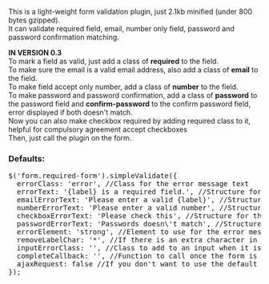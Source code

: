 This is a light-weight form validation plugin, just 2.1kb minified (under 800 bytes gzipped).     
It can validate required field, email, number only field, password and password confirmation matching.  


**IN VERSION 0.3**   
To mark a field as valid, just add a class of **required** to the field.    
To make sure the email is a valid email address, also add a class of **email** to the field.   
To make field accept only number, add a class of **number** to the field.  
To make password and password confirmation, add a class of **password** to the password field and **confirm-password** to the confirm password field, error displayed if both doesn't match.     
Now you can also make checkbox required by adding required class to it, helpful for compulsory agreement accept checkboxes   
Then, just call the plugin on the form.

### Defaults:
<pre>$('form.required-form').simpleValidate({  
  errorClass: 'error', //Class for the error message text  
  errorText: '{label} is a required field.', //Structure for the error message text, {label} will be replaced with the associated label text  
  emailErrorText: 'Please enter a valid {label}', //Structure for the email error message text, {label} will be replaced with the associated label text  
  numberErrorText: 'Please enter a valid number', //Structure for the number only error message text   
  checkboxErrorText: 'Please check this', //Structure for the checkbox required error message text    
  passwordErrorText: 'Passwords doesn\'t match', //Structure for the password confirmation error message text     
  errorElement: 'strong', //Element to use for the error message text  
  removeLabelChar: '*', //If there is an extra character in the label to denote a required field, strip it out  
  inputErrorClass: '', //Class to add to an input when it is marked as having an error  
  completeCallback: '', //Function to call once the form is error-free  
  ajaxRequest: false //If you don't want to use the default form action and want to submit it via AJAX  
});</pre>